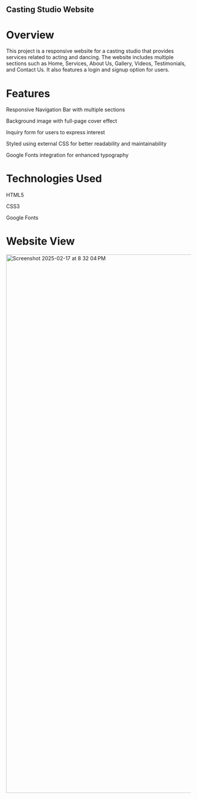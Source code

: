 ## Casting Studio Website

# Overview

This project is a responsive website for a casting studio that provides services related to acting and dancing. The website includes multiple sections such as Home, Services, About Us, Gallery, Videos, Testimonials, and Contact Us. It also features a login and signup option for users.

# Features

Responsive Navigation Bar with multiple sections

Background image with full-page cover effect

Inquiry form for users to express interest

Styled using external CSS for better readability and maintainability

Google Fonts integration for enhanced typography

# Technologies Used

HTML5

CSS3

Google Fonts

# Website View 
<img width="1470" alt="Screenshot 2025-02-17 at 8 32 04 PM" src="https://github.com/user-attachments/assets/8cf8c9c2-2652-4bd0-8dff-1c07043b225b" />
